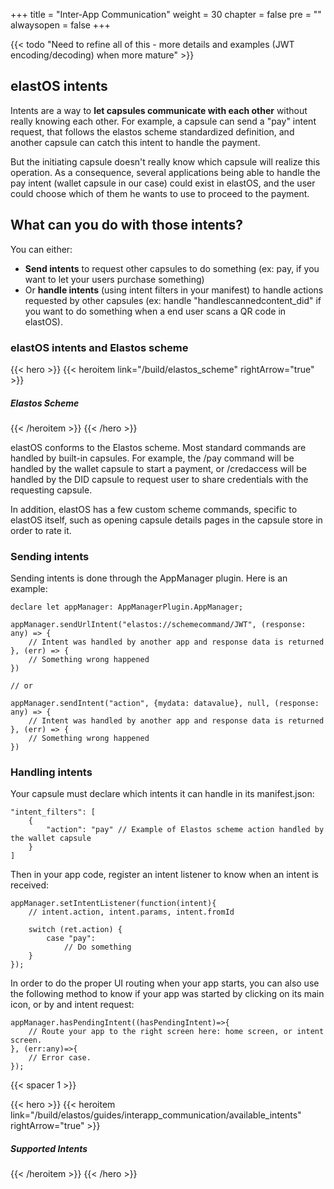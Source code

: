 +++
title = "Inter-App Communication"
weight = 30
chapter = false
pre = ""
alwaysopen = false
+++

{{< todo "Need to refine all of this - more details and examples (JWT encoding/decoding) when more mature" >}}

## elastOS intents

Intents are a way to **let capsules communicate with each other** without really knowing each other. For example, a capsule can send a "pay" intent request, that follows the elastos scheme standardized definition, and another capsule can catch this intent to handle the payment. 

But the initiating capsule doesn't really know which capsule will realize this operation. As a consequence, several applications being able to handle the pay intent (wallet capsule in our case) could exist in elastOS, and the user could choose which of them he wants to use to proceed to the payment.

## What can you do with those intents?

You can either:

* **Send intents** to request other capsules to do something (ex: pay, if you want to let your users purchase something)
* Or **handle intents** (using intent filters in your manifest) to handle actions requested by other capsules (ex: handle "handlescannedcontent_did" if you want to do something when a end user scans a QR code in elastOS).

### elastOS intents and Elastos scheme

{{< hero >}}
    {{< heroitem link="/build/elastos_scheme" rightArrow="true" >}}
        <h5>Elastos Scheme</h5>
    {{< /heroitem >}}
{{< /hero >}}

elastOS conforms to the Elastos scheme. Most standard commands are handled by built-in capsules. For example, the /pay command will be handled by the wallet capsule to start a payment, or /credaccess will be handled by the DID capsule to request user to share credentials with the requesting capsule.

In addition, elastOS has a few custom scheme commands, specific to elastOS itself, such as opening capsule details pages in the capsule store in order to rate it.

### Sending intents

Sending intents is done through the AppManager plugin. Here is an example:

    declare let appManager: AppManagerPlugin.AppManager;

    appManager.sendUrlIntent("elastos://schemecommand/JWT", (response: any) => {
        // Intent was handled by another app and response data is returned
    }, (err) => {
        // Something wrong happened
    })

    // or

    appManager.sendIntent("action", {mydata: datavalue}, null, (response: any) => {
        // Intent was handled by another app and response data is returned
    }, (err) => {
        // Something wrong happened
    })


### Handling intents

Your capsule must declare which intents it can handle in its manifest.json:

    "intent_filters": [
        {
            "action": "pay" // Example of Elastos scheme action handled by the wallet capsule
        }       
    ]

Then in your app code, register an intent listener to know when an intent is received:

    appManager.setIntentListener(function(intent){
        // intent.action, intent.params, intent.fromId

        switch (ret.action) {
            case "pay":
                // Do something
        }
    });

In order to do the proper UI routing when your app starts, you can also use the following method to know if your app was started by clicking on its main icon, or by and intent request:

    appManager.hasPendingIntent((hasPendingIntent)=>{
        // Route your app to the right screen here: home screen, or intent screen.
    }, (err:any)=>{
        // Error case.
    });
    
{{< spacer 1 >}}

{{< hero >}}
    {{< heroitem link="/build/elastos/guides/interapp_communication/available_intents" rightArrow="true" >}}
        <h5>Supported Intents</h5>
    {{< /heroitem >}}
{{< /hero >}}
